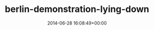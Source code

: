 ---
title:		"berlin-demonstration-lying-down"
type:		"upload"
description:		"TBC"
date:		"2014-06-28 16:08:49+00:00"
album:		"city"
filename:		"berlin-demonstration-lying-down.md"
series:		""
cl_public_id:		"city/berlin-demonstration-lying-down"
cl_version:		1497000190
format:		"tiff"
bytes:		2490064
width:		961
height:		1440
exposure_mode:		"Auto"
program:		"Program AE"
aperture:		"3.2"
focal_length:		"70.0 mm"
iso:		"100"
shutter_speed:		"1/640"
metering:		"Multi-segment"
flash:		"Off, Did not fire"
white_balance:		"Custom"
colour_temp:		"5100"
has_crop:		"false"
orientation:		"Horizontal (normal)"
camera_model:		"NIKON D800"
lens_info:		"70-200mm f/2.8"
artist:		"No artist info"
x_resolution:		"300"
y_resolution:		"300"
---